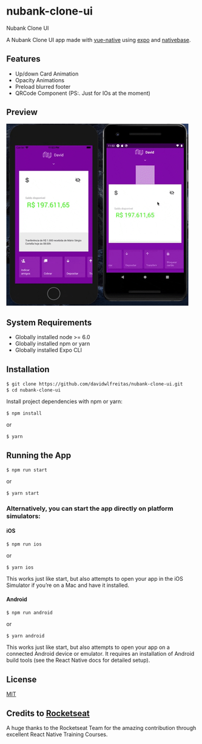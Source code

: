 # nubank-clone-ui
Nubank Clone UI

A Nubank Clone UI app made with [vue-native](https://vue-native.io/) using [expo](https://docs.expo.io/) and [nativebase](https://nativebase.io/).

## Features

- Up/down Card Animation
- Opacity Animations 
- Preload blurred footer
- QRCode Component (PS:. Just for IOs at the moment)

## Preview

![Preview](preview.gif)

## System Requirements

 - Globally installed node >= 6.0
 - Globally installed npm or yarn
 - Globally installed Expo CLI

## Installation

    $ git clone https://github.com/davidwlfreitas/nubank-clone-ui.git
    $ cd nubank-clone-ui


Install project dependencies with npm or yarn:

    $ npm install
or

    $ yarn

## Running the App


    $ npm run start
or

    $ yarn start


### Alternatively, you can start the app directly on platform simulators:
#### iOS

    $ npm run ios
or

    $ yarn ios

This works just like start, but also attempts to open your app in the iOS Simulator if you’re on a Mac and have it installed.

#### Android

    $ npm run android
or

    $ yarn android

This works just like start, but also attempts to open your app on a connected Android device or emulator. It requires an installation of Android build tools (see the React Native docs for detailed setup).

## License

[MIT](http://opensource.org/licenses/MIT)

## Credits to [Rocketseat](https://rocketseat.com.br/)

A huge thanks to the Rocketseat Team for the amazing contribution through excellent React Native Training Courses.
